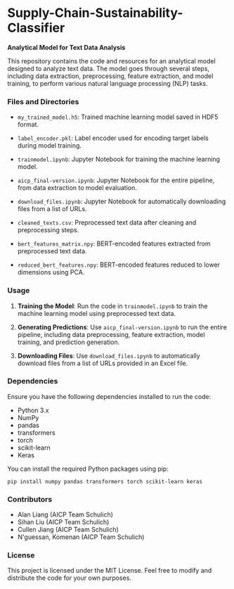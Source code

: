 # Supply-Chain-Sustainability-Classifier

**Analytical Model for Text Data Analysis**

This repository contains the code and resources for an analytical model designed to analyze text data. The model goes through several steps, including data extraction, preprocessing, feature extraction, and model training, to perform various natural language processing (NLP) tasks.

### Files and Directories

- `my_trained_model.h5`: Trained machine learning model saved in HDF5 format.
  
- `label_encoder.pkl`: Label encoder used for encoding target labels during model training.

- `trainmodel.ipynb`: Jupyter Notebook for training the machine learning model.

- `aicp_final-version.ipynb`: Jupyter Notebook for the entire pipeline, from data extraction to model evaluation.

- `download_files.ipynb`: Jupyter Notebook for automatically downloading files from a list of URLs.

- `cleaned_texts.csv`: Preprocessed text data after cleaning and preprocessing steps.

- `bert_features_matrix.npy`: BERT-encoded features extracted from preprocessed text data.

- `reduced_bert_features.npy`: BERT-encoded features reduced to lower dimensions using PCA.

### Usage

1. **Training the Model**: Run the code in `trainmodel.ipynb` to train the machine learning model using preprocessed text data.

2. **Generating Predictions**: Use `aicp_final-version.ipynb` to run the entire pipeline, including data preprocessing, feature extraction, model training, and prediction generation.

3. **Downloading Files**: Use `download_files.ipynb` to automatically download files from a list of URLs provided in an Excel file.

### Dependencies

Ensure you have the following dependencies installed to run the code:

- Python 3.x
- NumPy
- pandas
- transformers
- torch
- scikit-learn
- Keras

You can install the required Python packages using pip:

```
pip install numpy pandas transformers torch scikit-learn keras
```

### Contributors

- Alan Liang (AICP Team Schulich)
- Sihan Liu (AICP Team Schulich)
- Cullen Jiang (AICP Team Schulich)
- N'guessan, Komenan (AICP Team Schulich)

### License

This project is licensed under the MIT License. Feel free to modify and distribute the code for your own purposes.
